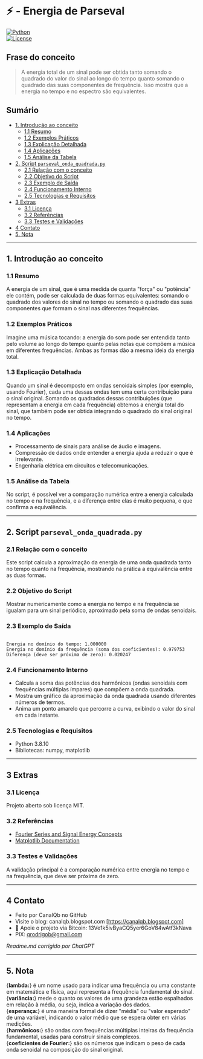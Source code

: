 # ⚡ - Energia de Parseval  
[![Python](https://img.shields.io/badge/Python-3.7%2B-blue.svg)](https://www.python.org/)  
[![License](https://img.shields.io/badge/license-MIT-green)](LICENSE)  

## Frase do conceito  

> A energia total de um sinal pode ser obtida tanto somando o quadrado do valor do sinal ao longo do tempo quanto somando o quadrado das suas componentes de frequência. Isso mostra que a energia no tempo e no espectro são equivalentes.

## Sumário

* [1. Introdução ao conceito](#1-introdução-ao-conceito)  
  * [1.1 Resumo](#11-resumo)  
  * [1.2 Exemplos Práticos](#12-exemplos-práticos)  
  * [1.3 Explicação Detalhada](#13-explicação-detalhada)  
  * [1.4 Aplicações](#14-aplicações)  
  * [1.5 Análise da Tabela](#15-análise-da-tabela)  
* [2. Script `parseval_onda_quadrada.py`](#2-script-parseval_onda_quadradapy)  
  * [2.1 Relação com o conceito](#21-relação-com-o-conceito)  
  * [2.2 Objetivo do Script](#22-objetivo-do-script)  
  * [2.3 Exemplo de Saída](#23-exemplo-de-saída)  
  * [2.4 Funcionamento Interno](#24-funcionamento-interno)  
  * [2.5 Tecnologias e Requisitos](#25-tecnologias-e-requisitos)  
* [3 Extras](#3-extras)  
  * [3.1 Licença](#31-licença)  
  * [3.2 Referências](#32-referencias)  
  * [3.3 Testes e Validações](#33-testes-e-validações)  
* [4 Contato](#4-contato)  
* [5. Nota](#5-nota)  

---

## 1. Introdução ao conceito  

### 1.1 Resumo  

A energia de um sinal, que é uma medida de quanta "força" ou "potência" ele contém, pode ser calculada de duas formas equivalentes: somando o quadrado dos valores do sinal no tempo ou somando o quadrado das suas componentes que formam o sinal nas diferentes frequências.

### 1.2 Exemplos Práticos  

Imagine uma música tocando: a energia do som pode ser entendida tanto pelo volume ao longo do tempo quanto pelas notas que compõem a música em diferentes frequências. Ambas as formas dão a mesma ideia da energia total.

### 1.3 Explicação Detalhada  

Quando um sinal é decomposto em ondas senoidais simples (por exemplo, usando Fourier), cada uma dessas ondas tem uma certa contribuição para o sinal original. Somando os quadrados dessas contribuições (que representam a energia em cada frequência) obtemos a energia total do sinal, que também pode ser obtida integrando o quadrado do sinal original no tempo.

### 1.4 Aplicações  

- Processamento de sinais para análise de áudio e imagens.  
- Compressão de dados onde entender a energia ajuda a reduzir o que é irrelevante.  
- Engenharia elétrica em circuitos e telecomunicações.  

### 1.5 Análise da Tabela  

No script, é possível ver a comparação numérica entre a energia calculada no tempo e na frequência, e a diferença entre elas é muito pequena, o que confirma a equivalência.

---

## 2. Script `parseval_onda_quadrada.py`  

### 2.1 Relação com o conceito  

Este script calcula a aproximação da energia de uma onda quadrada tanto no tempo quanto na frequência, mostrando na prática a equivalência entre as duas formas.

### 2.2 Objetivo do Script  

Mostrar numericamente como a energia no tempo e na frequência se igualam para um sinal periódico, aproximado pela soma de ondas senoidais.

### 2.3 Exemplo de Saída  

```

Energia no domínio do tempo: 1.000000
Energia no domínio da frequência (soma dos coeficientes): 0.979753
Diferença (deve ser próxima de zero): 0.020247

```

### 2.4 Funcionamento Interno  

- Calcula a soma das potências dos harmônicos (ondas senoidais com frequências múltiplas ímpares) que compõem a onda quadrada.  
- Mostra um gráfico da aproximação da onda quadrada usando diferentes números de termos.  
- Anima um ponto amarelo que percorre a curva, exibindo o valor do sinal em cada instante.

### 2.5 Tecnologias e Requisitos  

- Python 3.8.10  
- Bibliotecas: numpy, matplotlib  

---

## 3 Extras  

### 3.1 Licença  

Projeto aberto sob licença MIT.

### 3.2 Referências  

- [Fourier Series and Signal Energy Concepts](https://en.wikipedia.org/wiki/Parseval%27s_theorem)  
- [Matplotlib Documentation](https://matplotlib.org/stable/api/animation_api.html)  

### 3.3 Testes e Validações  

A validação principal é a comparação numérica entre energia no tempo e na frequência, que deve ser próxima de zero.

---

## 4 Contato  

* Feito por CanalQb no GitHub  
* Visite o blog: canalqb.blogspot.com [https://canalqb.blogspot.com]  
* 💸 Apoie o projeto via Bitcoin: 13Ve1k5ivByaCQ5yer6GoV84wAtf3kNava  
* PIX: [qrodrigob@gmail.com](mailto:qrodrigob@gmail.com)  

*Readme.md corrigido por ChatGPT*

---

## 5. Nota  

{**lambda:**} é um nome usado para indicar uma frequência ou uma constante em matemática e física, aqui representa a frequência fundamental do sinal.  
{**variância:**} mede o quanto os valores de uma grandeza estão espalhados em relação à média, ou seja, indica a variação dos dados.  
{**esperança:**} é uma maneira formal de dizer "média" ou "valor esperado" de uma variável, indicando o valor médio que se espera obter em várias medições.  
{**harmônicos:**} são ondas com frequências múltiplas inteiras da frequência fundamental, usadas para construir sinais complexos.  
{**coeficientes de Fourier:**} são os números que indicam o peso de cada onda senoidal na composição do sinal original.  
